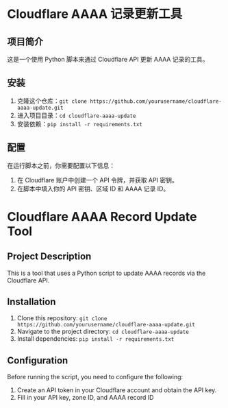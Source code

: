 # Cloudflare AAAA 记录更新工具

## 项目简介

这是一个使用 Python 脚本来通过 Cloudflare API 更新 AAAA 记录的工具。

## 安装

1. 克隆这个仓库：`git clone https://github.com/yourusername/cloudflare-aaaa-update.git`
2. 进入项目目录：`cd cloudflare-aaaa-update`
3. 安装依赖：`pip install -r requirements.txt`

## 配置

在运行脚本之前，你需要配置以下信息：

1. 在 Cloudflare 账户中创建一个 API 令牌，并获取 API 密钥。
2. 在脚本中填入你的 API 密钥、区域 ID 和 AAAA 记录 ID。


# Cloudflare AAAA Record Update Tool
## Project Description
This is a tool that uses a Python script to update AAAA records via the Cloudflare API.
## Installation
1. Clone this repository: `git clone https://github.com/yourusername/cloudflare-aaaa-update.git`
2. Navigate to the project directory: `cd cloudflare-aaaa-update`
3. Install dependencies: `pip install -r requirements.txt`
## Configuration
Before running the script, you need to configure the following:

1. Create an API token in your Cloudflare account and obtain the API key.
2. Fill in your API key, zone ID, and AAAA record ID
